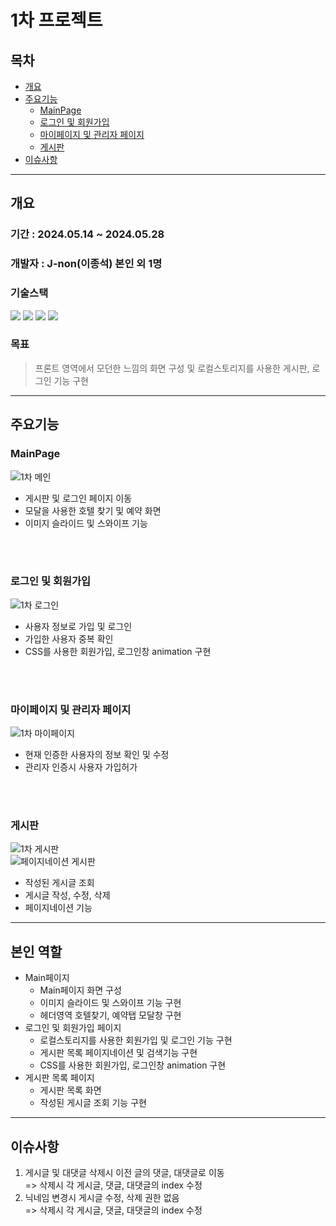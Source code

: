 # 1차 프로젝트

## 목차
- [개요](#개요)  
- [주요기능](#주요기능)   
    - [MainPage](#mainpage)   
    - [로그인 및 회원가입](#로그인-및-회원가입)
    - [마이페이지 및 관리자 페이지](#마이페이지-및-관리자-페이지)
    - [게시판](#게시판)
- [이슈사항](#이슈사항)   
---
## 개요

### 기간 : 2024.05.14 ~ 2024.05.28

### 개발자 : J-non(이종석) 본인 외 1명

### 기술스택
<img src='https://img.shields.io/badge/html5-E34F26?style=for-the-badge&logo=html5&logoColor=white'> <img src='https://img.shields.io/badge/css3-1572B6?style=for-the-badge&logo=css3&logoColor=white'> <img src='https://img.shields.io/badge/javascript-F7DF1E?style=for-the-badge&logo=javascript&logoColor=white'> <img src='https://img.shields.io/badge/typescript-3178C6?style=for-the-badge&logo=typescript&logoColor=white'>   

### 목표
> 프론트 영역에서 모던한 느낌의 화면 구성 및 로컬스토리지를 사용한 게시판, 로그인 기능 구현


---

## 주요기능

### MainPage
![1차 메인](https://github.com/user-attachments/assets/a0c9e987-b8c4-40fc-9e8d-e4db6a478711)
   - 게시판 및 로그인 페이지 이동
   - 모달을 사용한 호텔 찾기 및 예약 화면
   - 이미지 슬라이드 및 스와이프 기능
   <br>
   <br>
   
### 로그인 및 회원가입
![1차 로그인](https://github.com/user-attachments/assets/0847edfe-da9c-46dd-b123-d93d26261658)
   - 사용자 정보로 가입 및 로그인
   - 가입한 사용자 중복 확인
   - CSS를 사용한 회원가입, 로그인창 animation 구현
   <br>
   <br>
   
### 마이페이지 및 관리자 페이지
![1차 마이페이지](https://github.com/user-attachments/assets/e24d2ec3-8950-4793-bb32-23edb4084572)
   - 현재 인증한 사용자의 정보 확인 및 수정
   - 관리자 인증시 사용자 가입허가 
   <br>
   <br>
   
### 게시판
  ![1차 게시판](https://github.com/user-attachments/assets/5a08363f-12ef-45ce-9317-afed8e223641)
  <br>
  ![페이지네이션 게시판](https://github.com/user-attachments/assets/7ea8df03-2c7e-41f8-aed8-a84684472891)
   - 작성된 게시글 조회
   - 게시글 작성, 수정, 삭제
   - 페이지네이션 기능

---
## 본인 역할
- Main페이지
    - Main페이지 화면 구성
    - 이미지 슬라이드 및 스와이프 기능 구현
    - 헤더영역 호텔찾기, 예약탭 모달창 구현
- 로그인 및 회원가입 페이지
    - 로컬스토리지를 사용한 회원가입 및 로그인 기능 구현
    - 게시판 목록 페이지네이션 및 검색기능 구현
    - CSS를 사용한 회원가입, 로그인창 animation 구현
- 게시판 목록 페이지
    - 게시판 목록 화면 
    - 작성된 게시글 조회 기능 구현

---

## 이슈사항

1. 게시글 및 대댓글 삭제시 이전 글의 댓글, 대댓글로 이동    
  => 삭제시 각 게시글, 댓글, 대댓글의 index 수정   
2. 닉네임 변경시 게시글 수정, 삭제 권한 없음   
  => 삭제시 각 게시글, 댓글, 대댓글의 index 수정
